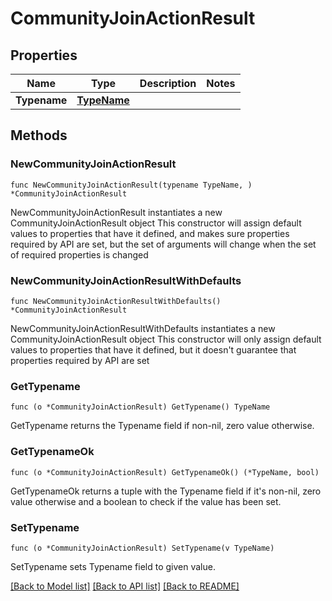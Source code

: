 # CommunityJoinActionResult

## Properties

Name | Type | Description | Notes
------------ | ------------- | ------------- | -------------
**Typename** | [**TypeName**](TypeName.md) |  | 

## Methods

### NewCommunityJoinActionResult

`func NewCommunityJoinActionResult(typename TypeName, ) *CommunityJoinActionResult`

NewCommunityJoinActionResult instantiates a new CommunityJoinActionResult object
This constructor will assign default values to properties that have it defined,
and makes sure properties required by API are set, but the set of arguments
will change when the set of required properties is changed

### NewCommunityJoinActionResultWithDefaults

`func NewCommunityJoinActionResultWithDefaults() *CommunityJoinActionResult`

NewCommunityJoinActionResultWithDefaults instantiates a new CommunityJoinActionResult object
This constructor will only assign default values to properties that have it defined,
but it doesn't guarantee that properties required by API are set

### GetTypename

`func (o *CommunityJoinActionResult) GetTypename() TypeName`

GetTypename returns the Typename field if non-nil, zero value otherwise.

### GetTypenameOk

`func (o *CommunityJoinActionResult) GetTypenameOk() (*TypeName, bool)`

GetTypenameOk returns a tuple with the Typename field if it's non-nil, zero value otherwise
and a boolean to check if the value has been set.

### SetTypename

`func (o *CommunityJoinActionResult) SetTypename(v TypeName)`

SetTypename sets Typename field to given value.



[[Back to Model list]](../README.md#documentation-for-models) [[Back to API list]](../README.md#documentation-for-api-endpoints) [[Back to README]](../README.md)


